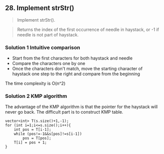 ## 28. Implement strStr()

>Implement strStr().

>Returns the index of the first occurrence of needle in haystack, or -1 if needle is not part of haystack.

### **Solution 1** Intuitive comparison

- Start from the first characters for both haystack and needle
- Compare the characters one by one
- Once the characters don't match, move the starting character of haystack one step to the right and compare from the beginning

The time complexity is O(n^2)

### **Solution 2** KMP algorithm

The advantage of the KMP algorithm is that the pointer for the haystack will never go back. The difficult part is to construct KMP table.

```
vector<int> T(s.size()+1,-1);
for (int i=1;i<=s.size();i++){
	int pos = T[i-1];
	while (pos!=-1&&s[pos]!=s[i-1])
		pos = T[pos];
	T[i] = pos + 1;
}
```
